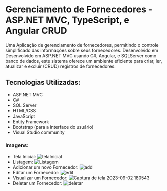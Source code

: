 # Gerenciamento de Fornecedores - ASP.NET MVC, TypeScript, e Angular CRUD
Uma Aplicação de gerenciamento de fornecedores, permitindo o controle simplificado das informações sobre seus fornecedores.
Desenvolvido em Desenvolvido em ASP.NET MVC usando C#, Angular, e SQLServer como banco de dados, este sistema oferece um ambiente eficiente para criar, ler, atualizar e excluir (CRUD) registros de fornecedores.

## Tecnologias Utilizadas:
+ ASP.NET MVC
+ C#
+ SQL Server
+ HTML/CSS
+ JavaScript
+ Entity Framework
+ Bootstrap (para a interface do usuário)
+ Visual Studio community

### Imagens:
  + Tela Inicial:
  ![telaInicial](https://github.com/LSaints/ASPNetMVCFornecedorCRUD/assets/132153413/96802886-4b60-4eea-8174-370593bc4334)
  + Listagem:
  ![Listagem](https://github.com/LSaints/ASPNetMVCFornecedorCRUD/assets/132153413/b87f01a5-118b-4755-981b-1ce943c277f3)
  + Adicionar um novo Fornecedor:
  ![add](https://github.com/LSaints/ASPNetMVCFornecedorCRUD/assets/132153413/626bbef9-8808-4350-9076-a36987fab477)
  + Editar um Fornecedor:
  ![edit](https://github.com/LSaints/ASPNetMVCFornecedorCRUD/assets/132153413/1b40c25d-0d53-480b-8d5a-331cee7241ab)
  + Visualizar um Fornecedor:
  ![Captura de tela 2023-09-02 180543](https://github.com/LSaints/ASPNetMVCFornecedorCRUD/assets/132153413/693a2839-7acd-40b2-841d-6eecebf6263a)
  + Deletar um Fornecedor:
  ![deletar](https://github.com/LSaints/ASPNetMVCFornecedorCRUD/assets/132153413/9d4a8629-c1fb-4f53-90e6-375d7d27bb6f)
